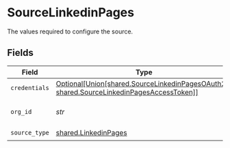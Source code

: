 # SourceLinkedinPages

The values required to configure the source.


## Fields

| Field                                                                                                                                                 | Type                                                                                                                                                  | Required                                                                                                                                              | Description                                                                                                                                           | Example                                                                                                                                               |
| ----------------------------------------------------------------------------------------------------------------------------------------------------- | ----------------------------------------------------------------------------------------------------------------------------------------------------- | ----------------------------------------------------------------------------------------------------------------------------------------------------- | ----------------------------------------------------------------------------------------------------------------------------------------------------- | ----------------------------------------------------------------------------------------------------------------------------------------------------- |
| `credentials`                                                                                                                                         | [Optional[Union[shared.SourceLinkedinPagesOAuth20, shared.SourceLinkedinPagesAccessToken]]](../../models/shared/sourcelinkedinpagesauthentication.md) | :heavy_minus_sign:                                                                                                                                    | N/A                                                                                                                                                   |                                                                                                                                                       |
| `org_id`                                                                                                                                              | *str*                                                                                                                                                 | :heavy_check_mark:                                                                                                                                    | Specify the Organization ID                                                                                                                           | 123456789                                                                                                                                             |
| `source_type`                                                                                                                                         | [shared.LinkedinPages](../../models/shared/linkedinpages.md)                                                                                          | :heavy_check_mark:                                                                                                                                    | N/A                                                                                                                                                   |                                                                                                                                                       |